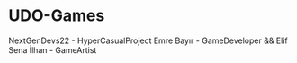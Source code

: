 # UDO-Games
NextGenDevs22 - HyperCasualProject 
Emre Bayır - GameDeveloper &&
Elif Sena İlhan - GameArtist
